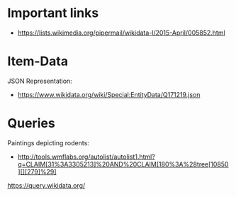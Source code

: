 # Important links

 - https://lists.wikimedia.org/pipermail/wikidata-l/2015-April/005852.html

# Item-Data

JSON Representation:
 - https://www.wikidata.org/wiki/Special:EntityData/Q171219.json
 
# Queries

Paintings depicting rodents:
 - http://tools.wmflabs.org/autolist/autolist1.html?q=CLAIM[31%3A3305213]%20AND%20CLAIM[180%3A%28tree[10850][][279]%29]
 
 https://query.wikidata.org/
